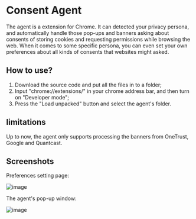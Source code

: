 # Consent Agent
The agent is a extension for Chrome. It can detected your privacy persona, and automatically handle those pop-ups and banners asking about consents of storing cookies and requesting permissions while browsing the web. When it comes to some specific persona, you can even set your own preferences about all kinds of consents that websites might asked. 

## How to use? 

1. Download the source code and put all the files in to a folder;
1. Input "chrome://extensions/" in your chrome address bar, and then turn on "Developer mode";
1. Press the "Load unpacked" button and select the agent's folder.

## limitations

Up to now, the agent only supports processing the banners from OneTrust, Google and Quantcast.

## Screenshots

Preferences setting page: 

![image](https://user-images.githubusercontent.com/45059424/196604494-7537c149-1f83-46a2-b5c8-6ee70ae79fed.png)

The agent's pop-up window:

![image](https://user-images.githubusercontent.com/45059424/196604800-8d687303-c101-4deb-ae8e-16a524a84915.png)
